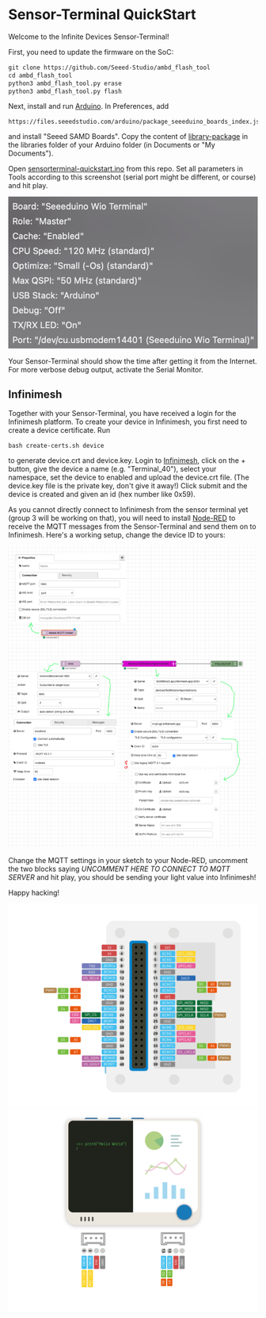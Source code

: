 # Sensor-Terminal QuickStart
Welcome to the Infinite Devices Sensor-Terminal!

First, you need to update the firmware on the SoC:

	git clone https://github.com/Seeed-Studio/ambd_flash_tool
    cd ambd_flash_tool
	python3 ambd_flash_tool.py erase
	python3 ambd_flash_tool.py flash	

Next, install and run [Arduino](https://www.arduino.cc/en/software). In Preferences, add

    https://files.seeedstudio.com/arduino/package_seeeduino_boards_index.json
	
and install "Seeed SAMD Boards". Copy the content of [library-package](library-package) in the libraries folder of your Arduino folder (in Documents or "My Documents").

Open [sensorterminal-quickstart.ino](sensorterminal-quickstart.ino) from this repo. Set all parameters in Tools according to this screenshot (serial port might be different, or course) and hit play.

![](arduinosettings.png)

Your Sensor-Terminal should show the time after getting it from the Internet. For more verbose debug output, activate the Serial Monitor.

## Infinimesh

Together with your Sensor-Terminal, you have received a login for the Infinimesh platform. To create your device in Infinimesh, you first need to create a device certificate. Run

    bash create-certs.sh device

to generate device.crt and device.key. Login to [Infinimesh](https://console.infinimesh.app/), click on the + button, give the device a name (e.g. "Terminal_40"), select your namespace, set the device to enabled and upload the device.crt file. (The device.key file is the private key, don't give it away!) Click submit and the device is created and given an id (hex number like 0x59). 

As you cannot directly connect to Infinimesh from the sensor terminal yet (group 3 will be working on that), you will need to install [Node-RED](https://nodered.org/#get-started) to receive the MQTT messages from the Sensor-Terminal and send them on to Infinimesh. Here's a working setup, change the device ID to yours:

![](nodered.png)

Change the MQTT settings in your sketch to your Node-RED, uncomment the two blocks saying *UNCOMMENT HERE TO CONNECT TO MQTT SERVER* and hit play, you should be sending your light value into Infinimesh!

Happy hacking!

![](pinout.jpeg)
![](pinout2.jpeg)